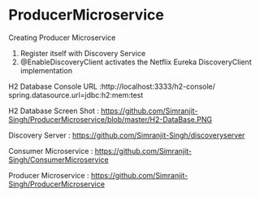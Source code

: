 # ProducerMicroservice

Creating Producer Microservice

1. Register itself with Discovery Service
2. @EnableDiscoveryClient activates the Netflix Eureka DiscoveryClient implementation


H2 Database Console URL :http://localhost:3333/h2-console/                                                                                                                          
spring.datasource.url=jdbc:h2:mem:test

H2 Database Screen Shot : https://github.com/Simranjit-Singh/ProducerMicroservice/blob/master/H2-DataBase.PNG


Discovery Server : https://github.com/Simranjit-Singh/discoveryserver

Consumer Microservice : https://github.com/Simranjit-Singh/ConsumerMicroservice

Producer Microservice : https://github.com/Simranjit-Singh/ProducerMicroservice
